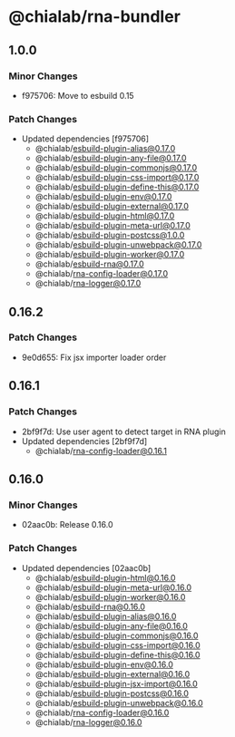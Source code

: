 # @chialab/rna-bundler

## 1.0.0

### Minor Changes

- f975706: Move to esbuild 0.15

### Patch Changes

- Updated dependencies [f975706]
  - @chialab/esbuild-plugin-alias@0.17.0
  - @chialab/esbuild-plugin-any-file@0.17.0
  - @chialab/esbuild-plugin-commonjs@0.17.0
  - @chialab/esbuild-plugin-css-import@0.17.0
  - @chialab/esbuild-plugin-define-this@0.17.0
  - @chialab/esbuild-plugin-env@0.17.0
  - @chialab/esbuild-plugin-external@0.17.0
  - @chialab/esbuild-plugin-html@0.17.0
  - @chialab/esbuild-plugin-meta-url@0.17.0
  - @chialab/esbuild-plugin-postcss@1.0.0
  - @chialab/esbuild-plugin-unwebpack@0.17.0
  - @chialab/esbuild-plugin-worker@0.17.0
  - @chialab/esbuild-rna@0.17.0
  - @chialab/rna-config-loader@0.17.0
  - @chialab/rna-logger@0.17.0

## 0.16.2

### Patch Changes

- 9e0d655: Fix jsx importer loader order

## 0.16.1

### Patch Changes

- 2bf9f7d: Use user agent to detect target in RNA plugin
- Updated dependencies [2bf9f7d]
  - @chialab/rna-config-loader@0.16.1

## 0.16.0

### Minor Changes

- 02aac0b: Release 0.16.0

### Patch Changes

- Updated dependencies [02aac0b]
  - @chialab/esbuild-plugin-html@0.16.0
  - @chialab/esbuild-plugin-meta-url@0.16.0
  - @chialab/esbuild-plugin-worker@0.16.0
  - @chialab/esbuild-rna@0.16.0
  - @chialab/esbuild-plugin-alias@0.16.0
  - @chialab/esbuild-plugin-any-file@0.16.0
  - @chialab/esbuild-plugin-commonjs@0.16.0
  - @chialab/esbuild-plugin-css-import@0.16.0
  - @chialab/esbuild-plugin-define-this@0.16.0
  - @chialab/esbuild-plugin-env@0.16.0
  - @chialab/esbuild-plugin-external@0.16.0
  - @chialab/esbuild-plugin-jsx-import@0.16.0
  - @chialab/esbuild-plugin-postcss@0.16.0
  - @chialab/esbuild-plugin-unwebpack@0.16.0
  - @chialab/rna-config-loader@0.16.0
  - @chialab/rna-logger@0.16.0
